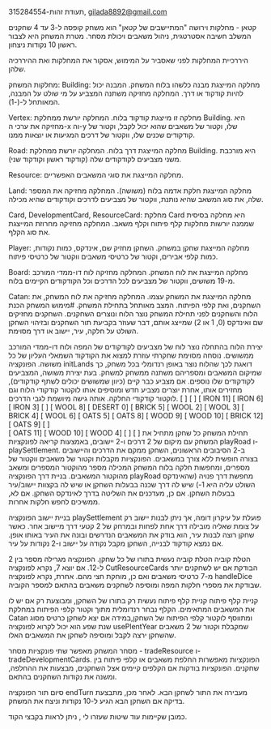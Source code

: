 תעודת זהות-315284554, gilada8892@gmail.com

קטאן - מחלקות וירושה
"המתיישבים של קטאן" הוא משחק קופסה ל-3 עד 4 שחקנים המשלב חשיבה אסטרטגית, ניהול משאבים ויכולת מסחר. מטרת המשחק היא לצבור ראשון 10 נקודות ניצחון.

היררכיית המחלקות
לפני שאסביר על המימוש, אסקור את המחלקות ואת ההיררכיה שלהן.

מחלקות המשחק:
Building: מחלקה המייצגת מבנה כלשהו בלוח המשחק. המבנה יכול להיות קודקוד או דרך. המחלקה מחזיקה משתנה המצביע על מי שולט על המבנה, המאותחל ל-(-1).

Vertex: מחלקה זו מייצגת קודקוד בלוח. המחלקה יורשת ממחלקת Building. היא מחזיקה את ערכי ה-x וה-y שלו, וקטור של משאבים שהוא יכול לקבל, וקטור של קודקודים שכנים שלו, ווקטור של דרכים המגיעות או יוצאות ממנו.

Road: מחלקה המייצגת דרך בלוח. המחלקה יורשת ממחלקת Building. היא מורכבת משני מצביעים לקודקודים שלה (קודקוד ראשון וקודקוד שני).

Resource: מחלקה המייצגת את סוגי המשאבים האפשריים.

Land: מחלקה המייצגת חלקת אדמה בלוח (משושה). המחלקה מחזיקה את המספר שלה, את סוג המשאב שהיא נותנת, ווקטור של מצביעים לדרכים וקודקודים שהיא מכילה.

Card, DevelopmentCard, ResourceCard: מחלקת Card היא מחלקה בסיסית שממנה יורשות מחלקות קלף פיתוח וקלף משאב. המחלקה מחזיקה מחרוזת המייצגת את סוג הקלף.

Player: מחלקה המייצגת שחקן במשחק. השחקן מחזיק שם, אינדקס, כמות נקודות, כמות קלפי אבירים, וקטור של כרטיסי משאבים ווקטור של כרטיסי פיתוח.

Board: מחלקה המייצגת את לוח המשחק. המחלקה מחזיקה לוח דו-ממדי המורכב מ-19 משושים, ווקטור של מצביעים לכל הדרכים וכל הקודקודים הקיימים בלוח.

Catan: מחלקה המייצגת את המשחק עצמו. המחלקה מחזיקה את לוח המשחק, את השחקנים, ואת קלפי הפיתוח. המצב מאותחל בתחילת המשחק.
                                                                                                                                #מימוש המשחק
הכנת הלוח והשחקנים
לפני תחילת המשחק נוצר הלוח ונוצרים השחקנים. השחקנים מחזיקים שם ואינדקס (0, 1 או 2) שמייצג אותם, דבר שעוזר בקביעת תור השחקנים ובזיהוי השחקן השולט על חלקה, עיר, יישוב או דרך מסוימת.

יצירת הלוח
בהתחלה נוצר לוח של מצביעים לקודקודים של המפה ולוח דו-ממדי המורכב ממשושים. נוסחה מסוימת שחקרתי עוזרת למצוא את הקודקוד השמאלי העליון של כל משושה. הפונקציה initLands דואגת לכך שהלוח נוצר באופן רנדומלי בכל משחק, כך שמיקום המשאבים ומספריהם משתנה ממשחק למשחק. בעת יצירת משושה, המצביעים לקודקודים שלו נוספים. אם מצביע כבר קיים (כיוון שמשושים יכולים לשתף קודקודים), מחזירים אותו, אחרת יוצרים מצביע חדש ומוסיפים אותו לוקטור קודקודי הלוח וגם לוקטור קודקודי החלקה. אותה גישה מיושמת לגבי הדרכים.
[ ]   [ ]  [ IRON  11] [ IRON  6] [ IRON  3] 
[ ]    [ WOOL  8] [ DESERT  0] [ BRICK  5] [ WOOL  2] 
[ WOOL  3] [ BRICK  4] [ WOOL  6] [ OATS  5] [ OATS  8] 
    [ WOOD  9] [ WOOD  10] [ BRICK  12] [ OATS  9]  [ ]  
          [ OATS  11] [ WOOD  10] [ WOOD  4]  [ ]   [ ]
תחילת המשחק
כל שחקן מתחיל את המשחק עם מיקום של 2 דרכים ו-2 יישובים, באמצעות קריאה לפונקציות playRoad ו-playSettlement. ב-2 הסיבובים הראשונים, השחקן ממקם את הדרכים והיישובים בצורה חופשית ללא צורך במשאבים. הפונקציות מקבלות וקטור של משאבים ווקטור של מספרים, ומחפשות חלקה בלוח המשחק המכילה מספר מהוקטור המספרים ומשאב מהוקטור המשאבים.
בניית דרך
הפונקציה playRoad מחפשת דרך פנויה (שהאינדקס השולט עליה היא 1-) שיש לה דרך שכנה בבעלות השחקן או שיש לה בקצוות יישוב/עיר בבעלות השחקן. אם כן, מעדכנים את השליטה בדרך לאינדקס השחקן. אם לא, ממשיכים לחפש חלקות אחרות.

בניית יישוב
הפונקציה playSettlement פועלת על עיקרון דומה, אך ניתן לבנות יישוב רק על צומת שאליה מובילה דרך אחת לפחות ובמרחק של 2 קטעי דרך מיישוב אחר. כאשר שחקן רוצה לבנות עיר, הוא בודק את המשאבים הנדרשים ובונה את העיר באותו אופן. אם נמצא קודקוד לבנייה, השחקן מקבל נקודה על יישוב ו-2 נקודות על עיר.

הטלת קוביה
הטלת קוביה נעשית בתורו של כל שחקן. הפונקציה מגרילה מספר בין 2 ל-12. אם יוצא 7, נקרא לפונקציה CutResourceCards הבודקת אם יש לשחקנים יותר מ-7 כרטיסי משאבים ואם כן, מוחקת חצי מהם. אחרת, נקרא לפונקציה handleDice שבודקת את מספרי חלקות המפה ומוסיפה לשחקנים משאבים בהתאם למספר הקוביה.

קניית קלף פיתוח
קניית קלף פיתוח נעשית רק בתורו של השחקן, ומבוצעת רק אם יש לו את המשאבים המתאימים. הקלף נבחר רנדומלית מתוך וקטור קלפי הפיתוח במחלקת Catan ומתווסף לוקטור קלפי הפיתוח של השחקן,במידה אם יצא לשחקן כרטיס מסוג שנת שפע הוא יכול לקרוא לפונקציה usePlentYear שמקבלת וקטור של 2 משאבים שהשחקן ירצה לקבל ומוסיפה לשחקן את המשאבים האלו.

מסחר
המשחק מאפשר שתי פונקציות מסחר - tradeResource ו-tradeDevelopmentCards. הפונקציות מאפשרות החלפת משאבים או קלפי פיתוח בין שחקנים. הפונקציות בודקות אם הקלפים קיימים אצל השחקנים, מבצעות את ההחלפה, ומשנה את נקודות השחקנים בהתאם.

סיום תור
הפונקציה endTurn מעבירה את התור לשחקן הבא. לאחר מכן, מתבצעת בדיקה אם השחקן הבא הגיע ל-10 נקודות וניצח את המשחק.

כמובן שקיימות עוד שיטות שעזרו לי , ניתן לראות בקבצי הקוד.






                                                                                                                           

